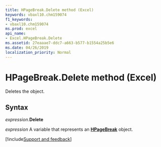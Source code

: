 ```yaml
---
title: HPageBreak.Delete method (Excel)
keywords: vbaxl10.chm159074
f1_keywords:
- vbaxl10.chm159074
ms.prod: excel
api_name:
- Excel.HPageBreak.Delete
ms.assetid: 27eaaae7-ddc7-a663-b577-b1554a25b5e6
ms.date: 04/26/2019
localization_priority: Normal
---
```



# HPageBreak.Delete method (Excel)

Deletes the object.


## Syntax

_expression_.**Delete**

_expression_ A variable that represents an **[HPageBreak](Excel.HPageBreak.md)** object.




[!include[Support and feedback](~/includes/feedback-boilerplate.md)]